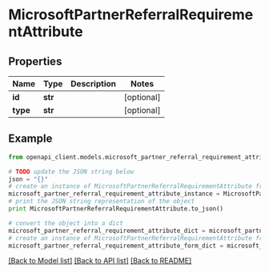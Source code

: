 # MicrosoftPartnerReferralRequirementAttribute


## Properties
Name | Type | Description | Notes
------------ | ------------- | ------------- | -------------
**id** | **str** |  | [optional] 
**type** | **str** |  | [optional] 

## Example

```python
from openapi_client.models.microsoft_partner_referral_requirement_attribute import MicrosoftPartnerReferralRequirementAttribute

# TODO update the JSON string below
json = "{}"
# create an instance of MicrosoftPartnerReferralRequirementAttribute from a JSON string
microsoft_partner_referral_requirement_attribute_instance = MicrosoftPartnerReferralRequirementAttribute.from_json(json)
# print the JSON string representation of the object
print MicrosoftPartnerReferralRequirementAttribute.to_json()

# convert the object into a dict
microsoft_partner_referral_requirement_attribute_dict = microsoft_partner_referral_requirement_attribute_instance.to_dict()
# create an instance of MicrosoftPartnerReferralRequirementAttribute from a dict
microsoft_partner_referral_requirement_attribute_form_dict = microsoft_partner_referral_requirement_attribute.from_dict(microsoft_partner_referral_requirement_attribute_dict)
```
[[Back to Model list]](../README.md#documentation-for-models) [[Back to API list]](../README.md#documentation-for-api-endpoints) [[Back to README]](../README.md)


